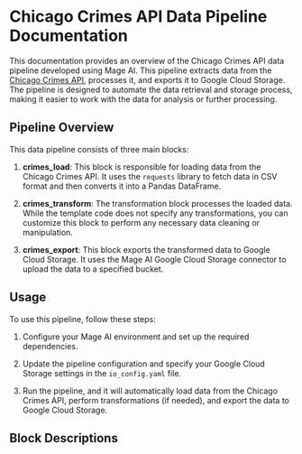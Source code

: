 # Chicago Crimes API Data Pipeline Documentation

This documentation provides an overview of the Chicago Crimes API data pipeline developed using Mage AI. This pipeline extracts data from the [Chicago Crimes API](https://data.cityofchicago.org/resource/xguy-4ndq.csv), processes it, and exports it to Google Cloud Storage. The pipeline is designed to automate the data retrieval and storage process, making it easier to work with the data for analysis or further processing.

## Pipeline Overview

This data pipeline consists of three main blocks:

1. **crimes_load**: This block is responsible for loading data from the Chicago Crimes API. It uses the `requests` library to fetch data in CSV format and then converts it into a Pandas DataFrame.

2. **crimes_transform**: The transformation block processes the loaded data. While the template code does not specify any transformations, you can customize this block to perform any necessary data cleaning or manipulation.

3. **crimes_export**: This block exports the transformed data to Google Cloud Storage. It uses the Mage AI Google Cloud Storage connector to upload the data to a specified bucket.
## Usage

To use this pipeline, follow these steps:

1. Configure your Mage AI environment and set up the required dependencies.

2. Update the pipeline configuration and specify your Google Cloud Storage settings in the `io_config.yaml` file.

3. Run the pipeline, and it will automatically load data from the Chicago Crimes API, perform transformations (if needed), and export the data to Google Cloud Storage.

## Block Descriptions
